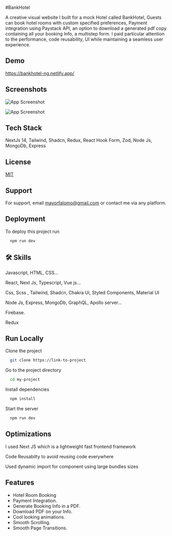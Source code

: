 
#BankHotel

A creative visual website I built for a mock Hotel called BankHotel, Guests can book hotel rooms with custom specified preferences, Payment integration using Paystack API, an option to download a generated pdf copy containing all your booking Info, a multistep form. I paid particular attention to the performance, code reusability, UI while maintaining a seamless user experience.
## Demo

https://bankhotel-ng.netlify.app/

## Screenshots

![App Screenshot](http://res.cloudinary.com/dsghy4siv/image/upload/v1719998132/jnldmiiac9rzpdz5p2nb.png)

![App Screenshot](https://res.cloudinary.com/dsghy4siv/image/upload/v1719998177/zpstfcptlfx6cewvtmrh.png)

## Tech Stack

NextJs 14, Tailwind, Shadcn, Redux, React Hook Form, Zod, Node Js, MongoDb, Express



## License

[MIT](https://choosealicense.com/licenses/mit/)


## Support

For support, email mayorfalomo@gmail.com or contact me via any platform.


## Deployment

To deploy this project run

```bash
  npm run dev
```


## 🛠 Skills
Javascript, HTML, CSS...

React, Next Js, Typescript, Vue js...

Css, Scss , Tailwind, Shadcn, Chakra Ui, Styled Components, Material UI

Node Js, Express, MongoDb, GraphQL, Apollo server...

Firebase.

Redux
## Run Locally

Clone the project

```bash
  git clone https://link-to-project
```

Go to the project directory

```bash
  cd my-project
```

Install dependencies

```bash
  npm install
```

Start the server

```bash
  npm run dev
```


## Optimizations

I used Next JS which is a lightweight fast frontend framework

Code Reusabilty to avoid reusing code everywhere

Used dynamic import for component using large bundles sizes 

## Features

- Hotel Room Booking
- Payment Integration.
- Generate Booking Info in a PDF.
- Download PDF on your Info.
- Cool looking animations.
- Smooth Scrolling.
- Smooth Page Transitions.